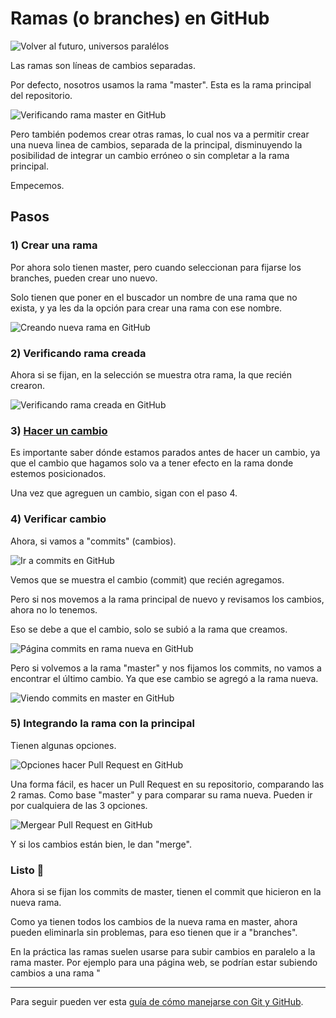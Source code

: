 # Ramas (o branches) en GitHub

![Volver al futuro, universos paralélos](/recursos/volver-al-futuro-ramas.jpeg)

Las ramas son líneas de cambios separadas.

Por defecto, nosotros usamos la rama "master". Esta es la rama principal del repositorio.

![Verificando rama master en GitHub](/recursos/verificando-rama-master.png)

Pero también podemos crear otras ramas, lo cual nos va a permitir crear una nueva linea de cambios, separada de la principal, disminuyendo la posibilidad de integrar un cambio erróneo o sin completar a la rama principal.

Empecemos.

## Pasos

### 1) Crear una rama

Por ahora solo tienen master, pero cuando seleccionan para fijarse los branches, pueden crear uno nuevo.

Solo tienen que poner en el buscador un nombre de una rama que no exista, y ya les da la opción para crear una rama con ese nombre.

![Creando nueva rama en GitHub](/recursos/creando-nueva-rama.png)

### 2) Verificando rama creada

Ahora si se fijan, en la selección se muestra otra rama, la que recién crearon.

![Verificando rama creada en GitHub](/recursos/nueva-rama-creada.png)

### 3) [Hacer un cambio](/guias/4_haciendo-un-cambio-en-github.md)

Es importante saber dónde estamos parados antes de hacer un cambio, ya que el cambio que hagamos solo va a tener efecto en la rama donde estemos posicionados.

Una vez que agreguen un cambio, sigan con el paso 4.

### 4) Verificar cambio

Ahora, si vamos a "commits" (cambios).

![Ir a commits en GitHub](/recursos/ir-a-commits.png)

Vemos que se muestra el cambio (commit) que recién agregamos.

Pero si nos movemos a la rama principal de nuevo y revisamos los cambios, ahora no lo tenemos.

Eso se debe a que el cambio, solo se subió a la rama que creamos.

![Página commits en rama nueva en GitHub](/recursos/pagina-commits-rama-nueva.png)

Pero si volvemos a la rama "master" y nos fijamos los commits, no vamos a encontrar el último cambio. Ya que ese cambio se agregó a la rama nueva.

![Viendo commits en master en GitHub](/recursos/pagina-commits-master.png)

### 5) Integrando la rama con la principal

Tienen algunas opciones.

![Opciones hacer Pull Request en GitHub](/recursos/opciones-hacer-pull-request.png)

Una forma fácil, es hacer un Pull Request en su repositorio, comparando las 2 ramas. Como base "master" y para comparar su rama nueva. Pueden ir por cualquiera de las 3 opciones.

![Mergear Pull Request en GitHub](/recursos/mergear-pull-request.png)

Y si los cambios están bien, le dan "merge".

### Listo 🎉

Ahora si se fijan los commits de master, tienen el commit que hicieron en la nueva rama.

Como ya tienen todos los cambios de la nueva rama en master, ahora pueden eliminarla sin problemas, para eso tienen que ir a "branches".

En la práctica las ramas suelen usarse para subir cambios en paralelo a la rama master. Por ejemplo para una página web, se podrían estar subiendo cambios a una rama "

---

Para seguir pueden ver esta [guía de cómo manejarse con Git y GitHub](https://github.com/normanperrin/introduccion-a-git-y-github).
